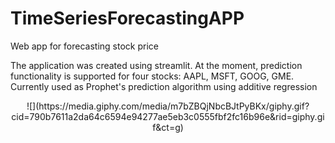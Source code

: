# TimeSeriesForecastingAPP
Web app for forecasting stock price

The application was created using streamlit. At the moment, prediction functionality is supported for four stocks: AAPL, MSFT, GOOG, GME.
Currently used as Prophet's prediction algorithm using additive regression


<center>
  ![](https://media.giphy.com/media/m7bZBQjNbcBJtPyBKx/giphy.gif?cid=790b7611a2da64c6594e94277ae5eb3c0555fbf2fc16b96e&rid=giphy.gif&ct=g)
</center>

